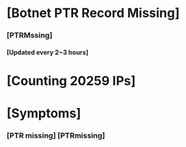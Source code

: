 # [Botnet PTR Record Missing]
### [PTRMssing]
#### [Updated every 2~3 hours]

# [Counting 20259 IPs]

# [Symptoms] 
###   [PTR missing] [PTRmissing]
